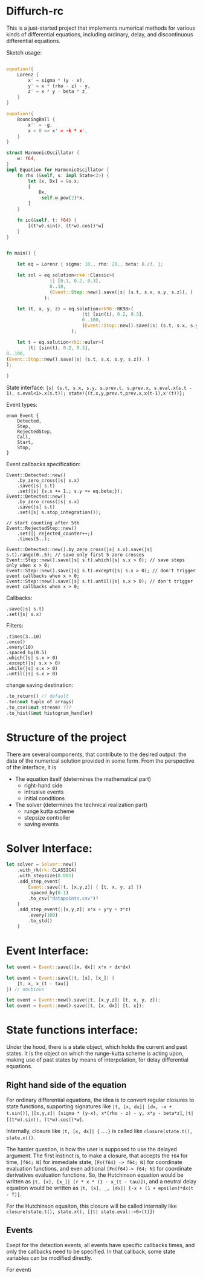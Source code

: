# Diffurch-rc

This is a just-started project that implements numerical methods for various kinds of differential equations, including ordinary, delay, and discontinuous differential equations.

Sketch usage:
```rust

equation!{
    Lorenz {
        x' = sigma * (y - x), 
        y' = x * (rho - z) - y, 
        z' = x * y - beta * z,
    }
}

equation!{
    BouncingBall {
        x'' = -g,
        x < 0 => x' = -k * x',
    }
}

struct HarmonicOscillator {
    w: f64,
}
impl Equation for HarmonicOscillator {
    fn rhs (&self, s: impl State<2>) {
        let [x, Dx] = &s.x;
        [
            Dx,
            -self.w.pow(2)*x,
        ] 
    }

    fn ic(&self, t: f64) {
        [(t*w).sin(), (t*w).cos()*w] 
    }
}


fn main() {

    let eq = Lorenz { sigma: 10., rho: 28., beta: 8./3. };

    let sol = eq.solution<rk4::Classic>(
                || [0.1, 0.2, 0.3], 
                0..10, 
                (Event::Step::new().save(|s| (s.t, s.x, s.y, s.z)), )
              );

    let (t, x, y, z) = eq.solution<rk98::RK98>(
                            |t| [sin(t), 0.2, 0.3], 
                            0..100,
                            (Event::Stop::new().save(|s| (s.t, s.x, s.y, s.z)), )
                        );

    let t = eq.solution<rk1::euler>(
        |t| [sin(t), 0.2, 0.3], 
0..100,
(Event::Stop::new().save(|s| (s.t, s.x, s.y, s.z)), )
);
    
}
```

State interface:
`
|s| (s.t, s.x, s.y, s.prev.t, s.prev.x, s.eval.x(s.t - 1), s.eval<1>.x(s.t));
state!{(t,x,y,prev.t,prev.x,x(t-1),x'(t))};
`

Event types:
```
enum Event {
    Detected,
    Step,
    RejectedStep,
    Call,
    Start,
    Stop,
}
```

Event callbacks specification:
```
Event::Detected::new()
    .by_zero_cross(|s| s.x)
    .save(|s| s.t)
    .set(|s| {s.x += 1.; s.y += eq.beta;});
Event::Detected::new()
    .by_zero_cross(|s| s.x)
    .save(|s| s.t)
    .set(|s| s.stop_integration());

// start counting after 5th
Event::RejectedStep::new()
    .set(|| rejected_counter++;)
    .times(5..); 

Event::Detected::new().by_zero_cross(|s| s.x).save(|s| s.t).range(0..5); // save only first 5 zero crosses
Event::Step::new().save(|s| s.t).which(|s| s.x > 0); // save steps only when x > 0;
Event::Step::new().save(|s| s.t).except(|s| s.x > 0); // don't trigger event callbacks when x > 0;
Event::Step::new().save(|s| s.t).until(|s| s.x > 0); // don't trigger event callbacks when x > 0;
```

Callbacks:
```
.save(|s| s.t)
.set(|s| s.x)
```

Filters:
```
.times(3..10)
.once()
.every(10)
.spaced_by(0.5)
.which(|s| s.x > 0)
.except(|s| s.x > 0)
.while(|s| s.x > 0)
.until(|s| s.x > 0)
```

change saving destination:
```rust
.to_return() // default
.to(&mut tuple of arrays)
.to_csv(&mut stream) ???
.to_hist(&mut histogram_handler)
```


# Structure of the project

There are several components, that contribute to the desired output: the data of the numerical solution provided in some form. From the perspective of the interface, it is
- The equation itself (determines the mathematical part)
    - right-hand side
    - intrusive events
    - initial conditions
- The solver (determines the technical realization part)
    - runge kutta scheme
    - stepsize controller
    - saving events


# Solver Interface:

```rust
let solver = Solver::new()
    .with_rk(rk::CLASSIC4)
    .with_stepsize(0.001)
    .add_step_event(
        Event::save(|t, [x,y,z]| { [t, x, y, z] })
        .spaced_by(0.1)
        .to_csv("datapoints.csv")?
    )
    .add_step_event(|[x,y,z]| x*x + y*y + z*z)
        .every(100)
        .to_std()
    )
```

# Event Interface:

```rust
let event = Event::save(|[x, dx]| x*x + dx*dx)

let event = Event::save(|t, [x], [x_]| {
    [t, x, x_(t - tau)]
}) // doubious

let event = Event::new().save(|t, [x,y,z]| [t, x, y, z]);
let event = Event::new().save(|t, [x, dx]| [t, x]);
```


# State functions interface:

Under the hood, there is a state object, which holds the current and past states. It is the object on which the runge-kutta scheme is acting upon, making use of past states by means of interpolation, for delay differential equations. 

## Right hand side of the equation

For ordinary differential equations, the idea is to convert regular closures to state functions, supporting signatures like
`|t, [x, dx]| [dx, -x + t.sin()]`, 
`|[x,y,z]| [sigma * (y-x), x*(rho - z) - y, x*y - beta*z]`,
`|t| [(t*w).sin(), (t*w).cos()*w]`.


Internally, closure like `|t, [x, dx]| {...}` is called like `closure(state.t(), state.x())`.

The harder question, is how the user is supposed to use the delayed argument. The first instinct is, to make a closure, that accepts the `f64` for time, `[f64; N]` for immediate state, `[Fn(f64) -> f64; N]` for coordinate evaluation functions, and even aditional `[Fn(f64)-> f64; N]` for coordinate derivatives evaluation functions. So, the Hutchinson equation would be written as
`|t, [x], [x_]| [r * x * (1 - x_(t - tau)])`, and a neutral delay equation would be written as `|t, [x], _, [dx]| [-x + (1 + epsilon)*dx(t - T)]`.

For the Hutchinson equaiton, this closure will be called internally like `closure(state.t(), state.x(), [|t| state.eval::<0>(t)])`

## Events

Exept for the detection events, all events have specific callbacks times, and only the callbacks need to be specified. In that callback, some state variables can be modified directly.




For eventi

